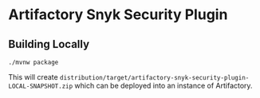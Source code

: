 # Artifactory Snyk Security Plugin

## Building Locally
```
./mvnw package
```

This will create `distribution/target/artifactory-snyk-security-plugin-LOCAL-SNAPSHOT.zip` which can be deployed into an instance of Artifactory.
